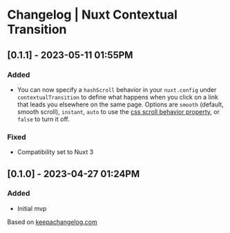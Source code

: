 # Changelog | Nuxt Contextual Transition 

## [0.1.1] - 2023-05-11 01:55PM

### Added

* You can now specify a `hashScroll` behavior in your `nuxt.config`  under `contextualTransition` to define what happens when you click on a link that leads you elsewhere on the same page. Options are `smooth` (default, smooth scroll), `instant`, `auto` to use the [css scroll behavior property](https://developer.mozilla.org/en-US/docs/Web/CSS/scroll-behavior), or `false` to turn it off.

### Fixed

* Compatibility set to Nuxt 3

## [0.1.0] - 2023-04-27 01:24PM

### Added

* Initial mvp

Based on [keepachangelog.com](https://keepachangelog.com/en/1.0.0/)
